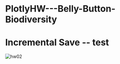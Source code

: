# PlotlyHW---Belly-Button-Biodiversity


#  Incremental Save  --    test
 

![hw02](https://user-images.githubusercontent.com/82190357/134819862-2317d4ff-444a-4485-9392-fb3309d0c799.png)
